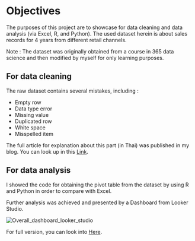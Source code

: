 # Objectives
The purposes of this project are to showcase for data cleaning and data analysis (via Excel, R, and Python). The used dataset herein is about sales records for 4 years from different retail channels.

Note : The dataset was originally obtained from a course in 365 data science and then modified by myself for only learning purposes. 

## For data cleaning
The raw dataset contains several mistakes, including :
- Empty row
- Data type error
- Missing value
- Duplicated row
- White space
- Misspelled item

The full article for explanation about this part (in Thai) was published in my blog. 
You can look up in this [Link](https://attasithp.wordpress.com/2022/12/05/data-cleaning-3-ways/).

## For data analysis
I showed the code for obtaining the pivot table from the dataset by using R and Python in order to compare with Excel.

Further analysis was achieved and presented by a Dashboard from Looker Studio.

![Overall_dashboard_looker_studio](https://drive.google.com/file/d/10VuRtCHWPtKu9z5I4K_IngLAUyrNunvP/view?usp=sharing)

For full version, you can look into [Here](https://datastudio.google.com/reporting/28d1d705-916f-49d9-b53f-66d311515808).